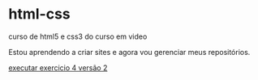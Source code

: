 # html-css
curso de html5 e css3 do curso em video

Estou aprendendo a criar sites e agora vou gerenciar meus repositórios.

<a href="https://mauriciocarvalho360.github.io/html-css/Desafios/desafio4versao2/android.html" target="_blank">executar exercicio 4 versão 2</a>